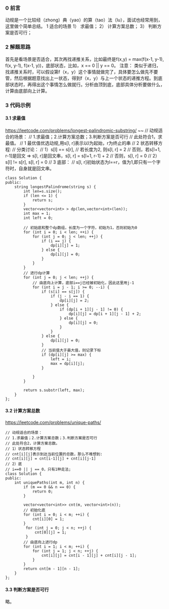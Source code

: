 ### 0 前言
动规是一个比较经（zhong）典（yao）的算（tao）法（lu），面试也经常用到，这里做个简单总结。
1 适合的场景
1） 求最值；
2） 计算方案总数；
3） 判断方案是否可行；
### 2 解题思路
首先是看场景是否适合，其次再找递推关系，比如最终是f(x,y) = max(f(x-1, y-1), f(x, y-1), f(x-1, y))，底部状态，比如，x == 0 || y == 0。
注意：
类似于递归，找递推关系时，可以假设第f（x，y）这个事情就做完了，具体要怎么做先不要管，然后根据题意找出上一状态，得到f（x，y）与上一个状态的递推方程。到底部状态时，再得出这个事情怎么做就行。分析由顶到底，底部具体分析要做什么，计算由底部向上计算。
### 3 代码示例
#### 3.1 求最值
https://leetcode.com/problems/longest-palindromic-substring/
~~
// 动规适合的场景：
// 1.求最值；2.计算方案总数；3.判断方案是否可行
// 此处符合1，求最值。
// 1 最优值优选动规,用s[l, r]表示以l为起始，r为终止的串
// 2 状态转移方程:
// 分类讨论：
// 1）s[l] == s[r], 
//    若长度为2, 则s[l, r] = 2
//    否则，若s[l+1, r-1]是回文 => s[l, r]是回文串，s[l, r] = s[l+1, r-1] + 2
//    否则，s[l, r] = 0
// 2）s[l] != s[r], s[l, r] = 0
// 3 底部：
//   s[l, r]初始状态为l==r，值为1,即只有一个字符时，自身就是回文串。

```
class Solution {
public:
    string longestPalindrome(string s) {
        int len=s.size();
        if (len <= 1) {
            return s;
        }
        vector<vector<int> > dp(len,vector<int>(len));
        int max = 1;
        int left = 0;

        // 初始底和整个dp数组，长度为一个字符，初始为1，否则初始为0
        for (int i = 0; i < len; ++i) {
            for (int j = 0; j < len; ++j) {
                if (i == j) {
                    dp[i][j] = 1;
                } else {
                    dp[i][j] = 0;
                }
            }
        }
        // 进行dp计算
        for (int j = 0; j < len; ++j) {
            // 由底向上计算，底部i==j已经被初始化，因此这里用j-1
            for (int i = j - 1; i >= 0; --i) { 
                if (s[i] == s[j]) {
                    if (j - i == 1) {
                        dp[i][j] = 2;
                    } else {
                        if (dp[i + 1][j - 1] != 0) {
                            dp[i][j] = dp[i + 1][j - 1] + 2;
                        } else {
                            dp[i][j] = 0;
                        }
                    }
                } else {
                    dp[i][j] = 0;
                } 
                // 当前值大于最大值，则记录下标
                if (dp[i][j] >= max) {
                    left = i;
                    max = dp[i][j];
                }
                
            }
        }
        
        return s.substr(left, max);
    }
};
```
#### 3.2 计算方案总数
https://leetcode.com/problems/unique-paths/
```
// 动规适合的场景：
// 1.求最值；2.计算方案总数；3.判断方案是否可行
// 此处符合2，计算方案总数。
// 1）状态转移方程
// cnt[i][j]表示到达当前位置的总数，那么不难想到:
// cnt[i][j] = cnt[i-1][j] + cnt[i][j-1]
// 2）底
// i==0 || j == 0，只有1种走法;
class Solution {
public:
    int uniquePaths(int m, int n) {
        if (m == 0 && n == 0) {
            return 0;
        }
        
        vector<vector<int>> cnt(m, vector<int>(n));
        // 初始化底
        for (int i = 0; i < m; ++i) {
            cnt[i][0] = 1;
        }
         for (int j = 0; j < n; ++j) {
             cnt[0][j] = 1;
         }
        // 由底向上进行dp
        for (int i = 1; i < m; ++i) {
            for (int j = 1; j < n; ++j) {
                cnt[i][j] = cnt[i - 1][j] + cnt[i][j - 1];
            }
        }
        return cnt[m - 1][n - 1];
    }
};
```
#### 3.3 判断方案是否可行
略。
